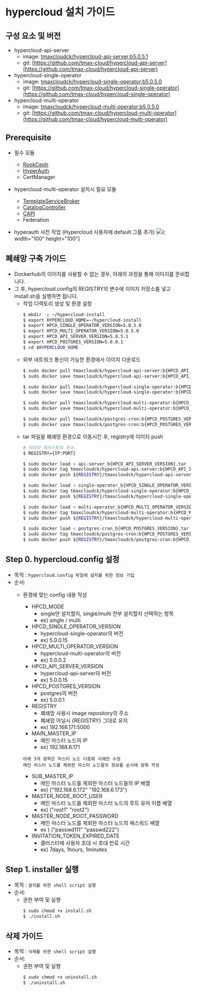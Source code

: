 

# hypercloud 설치 가이드

## 구성 요소 및 버전
* hypercloud-api-server
	* image: [tmaxcloudck/hypercloud-api-server:b5.0.5.1](https://hub.docker.com/layers/tmaxcloudck/hypercloud-api-server/b5.0.5.1/images/sha256-f5d66bc5ad9f0d65288bd8f19ff5d4f154c50f8142fa8e792fdad8604bd4a5ca?context=explore)
	* git: [https://github.com/tmax-cloud/hypercloud-api-server](https://github.com/tmax-cloud/hypercloud-api-server)
* hypercloud-single-operator
	* image: [tmaxcloudck/hypercloud-single-operator:b5.0.5.0](https://hub.docker.com/layers/tmaxcloudck/hypercloud-single-operator/b5.0.5.0/images/sha256-fa4082c4d887dca7c0ac5d28eed35a9731e4364ea022c992fec9e19986b2001d?context=explore)
	* git: [https://github.com/tmax-cloud/hypercloud-single-operator](https://github.com/tmax-cloud/hypercloud-single-operator)
* hypercloud-multi-operator
	* image: [tmaxcloudck/hypercloud-multi-operator:b5.0.5.0](https://hub.docker.com/layers/141997981/tmaxcloudck/hypercloud-multi-operator/b5.0.5.0/images/sha256-72af8a7c3fe8dd1bd96c2d0235019528b4dad46b2187db80de5a06f35fcd4374?context=explore)
	* git: [https://github.com/tmax-cloud/hypercloud-multi-operator](https://github.com/tmax-cloud/hypercloud-multi-operator)
    

## Prerequisite
* 필수 모듈  
  * [RookCeph](https://github.com/tmax-cloud/hypersds-wiki/)
  * [HyperAuth](https://github.com/tmax-cloud/install-hyperauth)
  * CertManager

* hypercloud-multi-operator 설치시 필요 모듈  
  * [TemplateServiceBroker](https://github.com/tmax-cloud/install-tsb/tree/tsb-5.0)  
  * [CatalogController](https://github.com/tmax-cloud/install-catalog/tree/5.0)
  * [CAPI](https://github.com/tmax-cloud/install-CAPI/tree/5.0)
  * Federation

* hyperauth 사전 작업 (Hypercloud 사용자에 default 그룹 추가)
  ![](https://github.com/tmax-cloud/install-hypercloud/blob/5.0/figure/add-client-scope.PNG){: width="100" height="100"}

## 폐쇄망 구축 가이드
* Dockerhub의 이미지를 사용할 수 없는 경우, 아래의 과정을 통해 이미지를 준비합니다.
* 그 후, hypercloud.config의 REGISTRY의 변수에 이미지 저장소를 넣고 install.sh을 실행하면 됩니다.  
  * 작업 디렉토리 생성 및 환경 설정
    ``` bash
	$ mkdir -p ~/hypercloud-install
	$ export HYPERCLOUD_HOME=~/hypercloud-install
	$ export HPCD_SINGLE_OPERATOR_VERSION=5.0.5.0
	$ export HPCD_MULTI_OPERATOR_VERSION=5.0.5.0
	$ export HPCD_API_SERVER_VERSION=5.0.5.1
	$ export HPCD_POSTGRES_VERSION=5.0.0.1
	$ cd $HYPERCLOUD_HOME
	```
  * 외부 네트워크 통신이 가능한 환경에서 이미지 다운로드
    ``` bash
	$ sudo docker pull tmaxcloudck/hypercloud-api-server:b{HPCD_API_SERVER_VERSION}
	$ sudo docker save tmaxcloudck/hypercloud-api-server:b{HPCD_API_SERVER_VERSION} > api-server_b{HPCD_API_SERVER_VERSION}.tar

	$ sudo docker pull tmaxcloudck/hypercloud-single-operator:b{HPCD_SINGLE_OPERATOR_VERSION}
	$ sudo docker save tmaxcloudck/hypercloud-single-operator:b{HPCD_SINGLE_OPERATOR_VERSION} > single-operator_b{HPCD_SINGLE_OPERATOR_VERSION}.tar

	$ sudo docker pull tmaxcloudck/hypercloud-multi-operator:b{HPCD_MULTI_OPERATOR_VERSION}
	$ sudo docker save tmaxcloudck/hypercloud-multi-operator:b{HPCD_MULTI_OPERATOR_VERSION} > multi-operator_b{HPCD_MULTI_OPERATOR_VERSION}.tar

	$ sudo docker pull tmaxcloudck/postgres-cron:b{HPCD_POSTGRES_VERSION}
	$ sudo docker save tmaxcloudck/postgres-cron:b{HPCD_POSTGRES_VERSION} > postgres-cron_b{HPCD_POSTGRES_VERSION}.tar
	```
  * tar 파일을 폐쇄망 환경으로 이동시킨 후, registry에 이미지 push
    ``` bash
	# 이미지 레지스트리 주소
	$ REGISTRY={IP:PORT}
	
	$ sudo docker load < api-server_b{HPCD_API_SERVER_VERSION}.tar
	$ sudo docker tag tmaxcloudck/hypercloud-api-server:b{HPCD_API_SERVER_VERSION} ${REGISTRY}/tmaxcloudck/hypercloud-api-server:b{HPCD_API_SERVER_VERSION}
	$ sudo docker push ${REGISTRY}/tmaxcloudck/hypercloud-api-server:b{HPCD_API_SERVER_VERSION}

	$ sudo docker load < single-operator_b{HPCD_SINGLE_OPERATOR_VERSION}.tar
	$ sudo docker tag tmaxcloudck/hypercloud-single-operator:b{HPCD_SINGLE_OPERATOR_VERSION} ${REGISTRY}/tmaxcloudck/hypercloud-single-operator:b{HPCD_SINGLE_OPERATOR_VERSION}
	$ sudo docker push ${REGISTRY}/tmaxcloudck/hypercloud-single-operator:b{HPCD_SINGLE_OPERATOR_VERSION}

	$ sudo docker load < multi-operator_b{HPCD_MULTI_OPERATOR_VERSION}.tar
	$ sudo docker tag tmaxcloudck/hypercloud-multi-operator:b{HPCD_MULTI_OPERATOR_VERSION} ${REGISTRY}/tmaxcloudck/hypercloud-multi-operator:b{HPCD_MULTI_OPERATOR_VERSION}
	$ sudo docker push ${REGISTRY}/tmaxcloudck/hypercloud-multi-operator:b{HPCD_MULTI_OPERATOR_VERSION}

	$ sudo docker load < postgres-cron_b{HPCD_POSTGRES_VERSION}.tar
	$ sudo docker tag tmaxcloudck/postgres-cron:b{HPCD_POSTGRES_VERSION} ${REGISTRY}/tmaxcloudck/postgres-cron:b{HPCD_POSTGRES_VERSION}
	$ sudo docker push ${REGISTRY}/tmaxcloudck/postgres-cron:b{HPCD_POSTGRES_VERSION}
	```

## Step 0. hypercloud.config 설정
* 목적 : `hypercloud.config 파일에 설치를 위한 정보 기입`
* 순서: 
	* 환경에 맞는 config 내용 작성
		* HPCD_MODE
			* single만 설치할지, single/multi 전부 설치할지 선택하는 항목
			* ex) single / multi
		* HPCD_SINGLE_OPERATOR_VERSION
			* hypercloud-single-operator의 버전
			* ex) 5.0.0.15
		* HPCD_MULTI_OPERATOR_VERSION
			* hypercloud-multi-operator의 버전
			* ex) 5.0.0.2
		* HPCD_API_SERVER_VERSION
			* hypercloud-api-server의 버전
			* ex) 5.0.0.15
		* HPCD_POSTGRES_VERSION
			* postgres의 버전
			* ex) 5.0.0.1
		* REGISTRY
			* 폐쇄망 사용시 image repository의 주소
			* 폐쇄망 아닐시 {REGISTRY} 그대로 유지
			* ex) 192.168.171:5000
		* MAIN_MASTER_IP
			* 메인 마스터 노드의 IP
			* ex) 192.168.6.171  

		`아래 3개 항목은 마스터 노드 다중화 시에만 수정`  
		`메인 마스터 노드를 제외한 마스터 노드들의 정보를 순서에 맞춰 작성`
		* SUB_MASTER_IP
			* 메인 마스터 노드를 제외한 마스터 노드들의 IP 배열
			* ex) ("192.168.6.172" "192.168.6.173")
		* MASTER_NODE_ROOT_USER
			* 메인 마스터 노드를 제외한 마스터 노드의 루트 유저 이름 배열
			* ex) ("root1" "root2")
		* MASTER_NODE_ROOT_PASSWORD
			* 메인 마스터 노드를 제외한 마스터 노드의 패스워드 배열
			* ex ) ("passwd111" "passwd222")
		* INVITATION_TOKEN_EXPIRED_DATE
			* 클러스터에 사용자 초대 시 초대 만료 시간
			* ex) 7days, 1hours, 1minutes
	

## Step 1. installer 실행
* 목적 : `설치를 위한 shell script 실행`
* 순서: 
	* 권한 부여 및 실행
	  ``` bash
	  $ sudo chmod +x install.sh
	  $ ./install.sh
	  ```

## 삭제 가이드
* 목적 : `삭제를 위한 shell script 실행`
* 순서: 
	* 권한 부여 및 실행
	  ``` bash
	  $ sudo chmod +x uninstall.sh
	  $ ./uninstall.sh
	  ```
